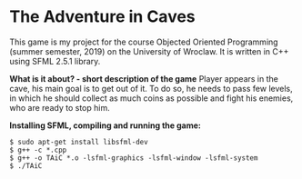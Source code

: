 # The Adventure in Caves
This game is my project for the course Objected Oriented Programming (summer semester, 2019) on the University of Wroclaw. It is written in C++ using SFML 2.5.1 library.

**What is it about? - short description of the game**
Player appears in the cave, his main goal is to get out of it. To do so, he needs to pass few levels, in which he should collect as much coins as possible and fight his enemies, who are ready to stop him.


**Installing SFML, compiling and running the game:**
```
$ sudo apt-get install libsfml-dev
$ g++ -c *.cpp 
$ g++ -o TAiC *.o -lsfml-graphics -lsfml-window -lsfml-system
$ ./TAiC
```
